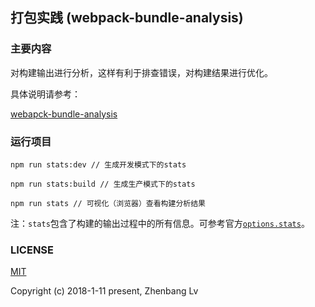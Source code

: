 ## 打包实践 (webpack-bundle-analysis) 

### 主要内容

对构建输出进行分析，这样有利于排查错误，对构建结果进行优化。

具体说明请参考：

[webapck-bundle-analysis](https://github.com/lvzhenbang/webpack-learning/tree/master/doc/two/webapck-bundle-analysis.md)

### 运行项目

```
npm run stats:dev // 生成开发模式下的stats

npm run stats:build // 生成生产模式下的stats

npm run stats // 可视化（浏览器）查看构建分析结果
```

注：`stats`包含了构建的输出过程中的所有信息。可参考官方[`options.stats`](https://webpack.js.org/api/cli/#stats-options)。

### LICENSE

[MIT](https://opensource.org/licenses/MIT)

Copyright (c) 2018-1-11 present, Zhenbang Lv
